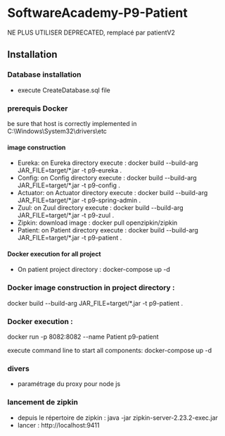 # SoftwareAcademy-P9-Patient
NE PLUS UTILISER DEPRECATED, remplacé par patientV2
## Installation

### Database installation
* execute CreateDatabase.sql file

### prerequis Docker
be sure that host is correctly implemented in C:\Windows\System32\drivers\etc

#### image construction
* Eureka: on Eureka directory execute : 
    docker build --build-arg JAR_FILE=target/*.jar -t p9-eureka .
* Config: on Config directory execute : 
    docker build --build-arg JAR_FILE=target/*.jar -t p9-config .
* Actuator: on Actuator directory execute : 
    docker build --build-arg JAR_FILE=target/*.jar -t p9-spring-admin .
* Zuul: on Zuul directory execute : 
    docker build --build-arg JAR_FILE=target/*.jar -t p9-zuul .
* Zipkin: download image : 
    docker pull openzipkin/zipkin
* Patient: on Patient directory execute : 
    docker build --build-arg JAR_FILE=target/*.jar -t p9-patient .

#### Docker execution for all project
* On patient project directory : docker-compose up -d

### Docker image construction in project directory :

docker build --build-arg JAR_FILE=target/*.jar -t p9-patient .

### Docker execution :

docker run -p 8082:8082 --name Patient p9-patient



execute command line to start all components: docker-compose up -d

### divers
* paramétrage du proxy pour node js


### lancement de zipkin 
* depuis le répertoire de zipkin : java -jar zipkin-server-2.23.2-exec.jar
* lancer : http://localhost:9411 
